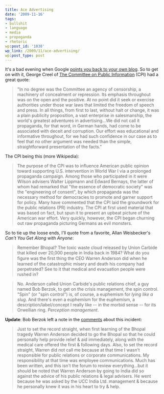 ```yaml
---
title: Ace Advertising
date: '2009-11-16'
tags:
- bullshit
- language
- media
- propoganda
- rhetoric
wp:post_id: '1038'
wp_link: /2009/11/ace-advertising/
wp:post_type: post
---
```


It's a bad evening when Google [points you back to your own blog](http://www.island94.org/2009/08/marketing-in-wealth-bondage/). So to get on with it, George Creel of [The Committee on Public Information](http://en.wikipedia.org/wiki/Committee_on_Public_Information) (CPI) had a great quote:

> "In no degree was the Committee an agency of censorship, a machinery of concealment or repression. Its emphasis throughout was on the open and the positive. At no point did it seek or exercise authorities under those war laws that limited the freedom of speech and press. In all things, from first to last, without halt or change, it was a plain publicity proposition, a vast enterprise in salesmanship, the world's greatest adventures in advertising...We did not call it propaganda, for that word, in German hands, had come to be associated with deceit and corruption. Our effort was educational and informative throughout, for we had such confidence in our case as to feel that no other argument was needed than the simple, straightforward presentation of the facts."

The CPI being this (more Wikipedia):

> The purpose of the CPI was to influence American public opinion toward supporting U.S. intervention in World War I via a prolonged propaganda campaign. Among those who participated in it were Wilson advisers Walter Lippmann and Edward Bernays, the latter of whom had remarked that "the essence of democratic society" was the "engineering of consent", by which propaganda was the necessary method for democracies to promote and garner support for policy. Many have commented that the CPI laid the groundwork for the public relations (PR) industry. The CPI at first used material that was based on fact, but spun it to present an upbeat picture of the American war effort. Very quickly, however, the CPI began churning out raw propaganda picturing Germans as evil monsters.

So to tie up the loose ends, I'll quote from a favorite, Allan Weisbecker's _Can't You Get Along with Anyone_:

> Remember Bhopal? The toxic waste cloud released by Union Carbide that killed over 20,000 people in India back in 1984? What do you ﬁgure was the ﬁrst thing the CEO Warren Anderson did when he learned of the catastrophic misery and death his company had perpetrated? See to it that medical and evacuation people were rushed in?

>

> No. Anderson called Union Carbide's public relations chief, a guy named Bob Berzok, to get on the crisis management, the spin control. "Spin" (or "spin control") is, of course, a euphemism for _lying like a slug_. And there's even a euphemism for the euphemism, a description/label/concept I really like -- in the morbid sense -- for its Orwellian ring. _Perception management_.

**Update**: Bob Berzok left a note in the [comments](http://www.island94.org/2009/11/ace-advertising/#comment-32269) about this incident:

> Just to set the record straight, when first learning of the Bhopal tragedy Warren Anderson decided to go the Bhopal so that he could personally help provide relief & aid immediately, along with the medical care offered the first & following days. Also, to set the record straight, Warren did not call me because at that time I wasn't responsible for public relations or corporate communications. My responsibility at that time was employee communications. Much has been written, and this isn't the forum to review everything...but it should be noted that Warren Anderson by going to India did so against the advice of his public relations & legal advisers. He went because he was asked by the UCC India Ltd. management & because he personally knew it was in his heart to try & help.
